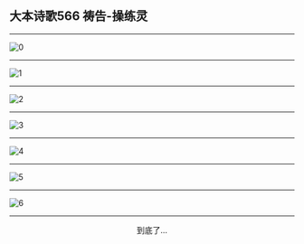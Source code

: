 
## 大本诗歌566 祷告-操练灵
        
<div id="aplayer0"></div>

---

<img alt="0" data-original="/data/d0566/0.png">

---

<img alt="1" data-original="/data/d0566/1.png">

---

<img alt="2" data-original="/data/d0566/2.png">

---

<img alt="3" data-original="/data/d0566/3.png">

---

<img alt="4" data-original="/data/d0566/4.png">

---

<img alt="5" data-original="/data/d0566/5.png">

---

<img alt="6" data-original="/data/d0566/6.png">

---

<p style="text-align: center">到底了...</p>

<script src="/js/dist-view.js"></script>

<script>
MAIN.id = 'd0566';
        
const ap0 = new APlayer({
    container: document.getElementById('aplayer0'),
    volume: 1,
    loop: 'none',
    preload: 'none',
    audio: [{
        name: '大本诗歌566.mp3',
        artist: '大本诗歌',
        url: 'https://res.wx.qq.com/voice/getvoice?mediaid=MzI0NTk3MDM5M18yMjQ3NDk0NjY1',
        cover: '/favicon'
    }]
});
</script>
